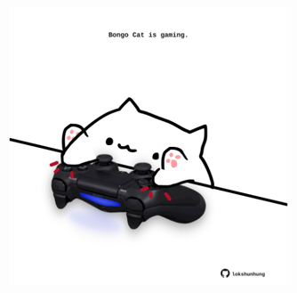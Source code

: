 <!-- built at 23/06/2021, 05:01:33 UTC -->
<p align="center">
  <img width="500" height="500" src="./ReadmeImage.svg">
</p>
